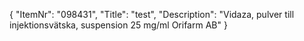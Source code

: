 {
  "ItemNr": "098431",
  "Title": "test",
  "Description": "Vidaza, pulver till injektionsvätska, suspension 25 mg/ml Orifarm AB"
}